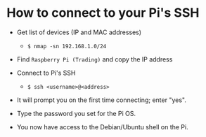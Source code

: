 # How to connect to your Pi's SSH

- Get list of devices (IP and MAC addresses)
  - `$ nmap -sn 192.168.1.0/24`

- Find `Raspberry Pi (Trading)` and copy the IP address

- Connect to Pi's SSH
  - `$ ssh <username>@<address>`

- It will prompt you on the first time connecting; enter "yes".

- Type the password you set for the Pi OS.

- You now have access to the Debian/Ubuntu shell on the Pi.